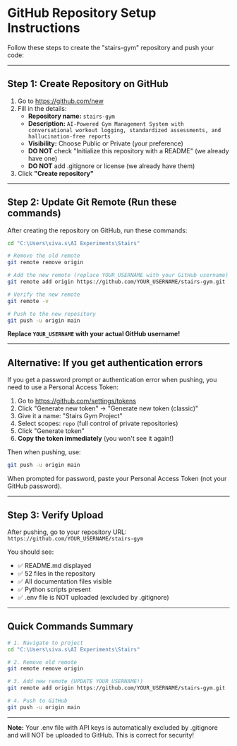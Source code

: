 # GitHub Repository Setup Instructions

Follow these steps to create the "stairs-gym" repository and push your code:

---

## Step 1: Create Repository on GitHub

1. Go to https://github.com/new
2. Fill in the details:
   - **Repository name:** `stairs-gym`
   - **Description:** `AI-Powered Gym Management System with conversational workout logging, standardized assessments, and hallucination-free reports`
   - **Visibility:** Choose Public or Private (your preference)
   - **DO NOT** check "Initialize this repository with a README" (we already have one)
   - **DO NOT** add .gitignore or license (we already have them)
3. Click **"Create repository"**

---

## Step 2: Update Git Remote (Run these commands)

After creating the repository on GitHub, run these commands:

```bash
cd "C:\Users\siva.s\AI Experiments\Stairs"

# Remove the old remote
git remote remove origin

# Add the new remote (replace YOUR_USERNAME with your GitHub username)
git remote add origin https://github.com/YOUR_USERNAME/stairs-gym.git

# Verify the new remote
git remote -v

# Push to the new repository
git push -u origin main
```

**Replace `YOUR_USERNAME` with your actual GitHub username!**

---

## Alternative: If you get authentication errors

If you get a password prompt or authentication error when pushing, you need to use a Personal Access Token:

1. Go to https://github.com/settings/tokens
2. Click "Generate new token" → "Generate new token (classic)"
3. Give it a name: "Stairs Gym Project"
4. Select scopes: `repo` (full control of private repositories)
5. Click "Generate token"
6. **Copy the token immediately** (you won't see it again!)

Then when pushing, use:
```bash
git push -u origin main
```

When prompted for password, paste your Personal Access Token (not your GitHub password).

---

## Step 3: Verify Upload

After pushing, go to your repository URL:
`https://github.com/YOUR_USERNAME/stairs-gym`

You should see:
- ✅ README.md displayed
- ✅ 52 files in the repository
- ✅ All documentation files visible
- ✅ Python scripts present
- ✅ .env file is NOT uploaded (excluded by .gitignore)

---

## Quick Commands Summary

```bash
# 1. Navigate to project
cd "C:\Users\siva.s\AI Experiments\Stairs"

# 2. Remove old remote
git remote remove origin

# 3. Add new remote (UPDATE YOUR_USERNAME!)
git remote add origin https://github.com/YOUR_USERNAME/stairs-gym.git

# 4. Push to GitHub
git push -u origin main
```

---

**Note:** Your .env file with API keys is automatically excluded by .gitignore and will NOT be uploaded to GitHub. This is correct for security!
